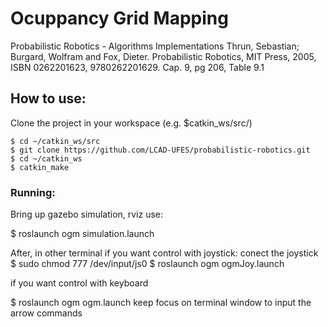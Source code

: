 # Ocuppancy Grid Mapping


Probabilistic Robotics - Algorithms Implementations
Thrun, Sebastian; Burgard, Wolfram and Fox, Dieter. Probabilistic Robotics, MIT Press, 2005, ISBN 0262201623, 9780262201629. Cap. 9, pg 206, Table 9.1

## How to use:

Clone the project in your workspace (e.g. $catkin_ws/src/)

    $ cd ~/catkin_ws/src
    $ git clone https://github.com/LCAD-UFES/probabilistic-robotics.git
    $ cd ~/catkin_ws
    $ catkin_make

### Running:
Bring up gazebo simulation, rviz use:

   $ roslaunch ogm simulation.launch

After, in other terminal
  if you want control with joystick:
	conect the joystick
	$ sudo chmod 777 /dev/input/js0
	$ roslaunch ogm ogmJoy.launch

  if you want control with keyboard

   $ roslaunch ogm ogm.launch
   keep focus on terminal window to input the arrow commands


